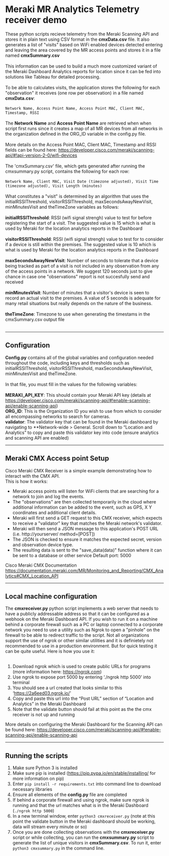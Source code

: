 # Meraki MR Analytics Telemetry receiver demo

These python scripts recieve telemetry from the Meraki Scanning API and stores it in plain text
using CSV format in the **cmxData.csv** file. It also generates a list of "visits" based on WiFi enabled devices detected
entering and leaving the area covered by the MR access points and stores it in a file named **cmxSummary.csv**
<br/>
<br/>
This information can be used to build a much more customized variant of the Meraki Dashboard Analytics reports for location
since it can be fed into solutions like Tableau for detailed processing.
<br/>
<br/>
To be able to calculates visits, the application stores the following for each "observation" it receives (one row per observation)
in a file named **cmxData.csv**:
<br/>
<br/>
```Network Name, Access Point Name, Access Point MAC, Client MAC, Timestamp, RSSI```
<br/>
<br/>
The **Network Name** and **Access Point Name** are retrieved when when script first runs since it creates a map of all MR devices from all networks
in the organization defined in the ORG_ID variable in the config.py file.
<br/>
<br/>
More details on the Access Point MAC, Client MAC, Timestamp and RSSI fields can be found here:
https://developer.cisco.com/meraki/scanning-api/#!api-version-2-0/wifi-devices
<br/>
<br/>
The 'cmxSummary.csv' file, which gets generated after running the cmxsummary.py script, contains the following for each row:
<br/>
<br/>
```Network Name, Client MAC, Visit Date (timezone adjusted), Visit Time (timezone adjusted), Visit Length (minutes)```
<br/>
<br/>
What constitutes a "visit" is determined by an algorithm that uses the initialRSSIThreshold, visitorRSSIThreshold, maxSecondsAwayNewVisit,
minMinutesVisit and theTimeZone variables as follows:
<br/>
<br/>
**initialRSSIThreshold**: RSSI (wifi signal strengh) value to test for before registering the start of a visit. The suggested value is 15 which is what
is used by Meraki for the location analytics reports in the Dashboard<br/><br/>
**visitorRSSIThreshold**: RSSI (wifi signal strengh) value to test for to consider if a device is still within the premises. The suggested value is 10 which is what
is used by Meraki for the location analytics reports in the Dashboard<br/><br/>
**maxSecondsAwayNewVisit**: Number of seconds to tolerate that a device being tracked as part of a visit is not included in any observation from any of the access points in a network.
We suggest 120 seconds just to give chance in case one "observations" report is not succesfully send and received <br/><br/>
**minMinutesVisit**: Number of minutes that a visitor's device is seen to record an actual visit to the premises. A value of 5 seconds is adequate for many retail situations
but really depends on the nature of the business.<br/><br/>
**theTimeZone**: Timezone to use when generating the timestams in the cmxSummary.csv output file<br/><br/>

---
## Configuration

**Config.py** contains all of the global variables and configuration needed throughout the code, including keys and thresholds such as initialRSSIThreshold, visitorRSSIThreshold, maxSecondsAwayNewVisit,
minMinutesVisit and theTimeZone.
<br/><br/>
In that file, you must fill in the values for the following variables:
<br/><br/>
**MERAKI_API_KEY**: This should contain your Meraki API key (details at https://developer.cisco.com/meraki/scanning-api/#!enable-scanning-api/enable-scanning-api)<br/>
**ORG_ID**: This is the Organization ID you wish to use from which to consider all encompassing networks to search for cameras.<br/>
**validator**: The validator key that can be found in the Meraki dashboard by navigating to **Network-wide > General. Scroll down to “Location and Analytics” to copy and paste this validator key into code (ensure analytics and scanning API are enabled)<br/>


---
## Meraki CMX Access point Setup
Cisco Meraki CMX Receiver is a simple example demonstrating how to interact with the CMX API.<br/>
This is how it works:
- Meraki access points will listen for WiFi clients that are searching for a network to join and log the events.
- The "observations" are then collected temporarily in the cloud where additional information can be added to
the event, such as GPS, X Y coordinates and additional client details.
- Meraki will first send a GET request to this CMX receiver, which expects to receive a "validator" key that matches
the Meraki network's validator.
- Meraki will then send a JSON message to this application's POST URL (i.e. http://yourserver/ method=[POST])
- The JSON is checked to ensure it matches the expected secret, version and observation device type.
- The resulting data is sent to the "save_data(data)" function where it can be sent to a database or other service
Default port: 5000

Cisco Meraki CMX Documentation
https://documentation.meraki.com/MR/Monitoring_and_Reporting/CMX_Analytics#CMX_Location_API

---
## Local machine configuration

The **cmxreceiver.py** python script implements a web server that needs to have a publicly addressable address so that it can
be configured as a webhook on the Meraki Dashboard API. If you wish to run it on a machine behind a corporate firewall such as a
PC or laptop connected to a corporate network you need to use a utility such as Ngrok to open a "pinhole" on the firewall to be able
to redirect traffic to the script. Not all organizations support the use of ngrok or other similar utilities and it is definietely not
recommended to use in a production environment. But for quick testing it can be quite useful. Here is how you use it:
<br/><br/>

1. Download ngrok which is used to create public URLs for programs (more information here: https://ngrok.com)
2. Use ngrok to expose port 5000 by entering ‘./ngrok http 5000’ into terminal
3. You should see a url created that looks similar to this ‘https://2a6eed03.ngrok.io/'
4. Copy and paste this url into the “Post URL” section of “Location and Analytics” in the Meraki Dashboard
5. Note that the validate button should fail at this point as the the cmx receiver is not up and running

More details on configuring the Meraki Dashboard for the Scanning API can be found here:
https://developer.cisco.com/meraki/scanning-api/#!enable-scanning-api/enable-scanning-api


---
 ## Running the scripts

1. Make sure Python 3 is installed
2. Make sure pip is installed (https://pip.pypa.io/en/stable/installing/ for more information on pip)
3. Enter ```pip install -r requirements.txt``` into command line to download necessary libraries
4. Ensure all elements of the **config.py** file are completed
5. If behind a corporate firewall and using ngrok, make sure ngrok is running and that the url matches what is in the Meraki Dashboard (```./ngrok http 5000```)
6. In a new terminal window, enter ```python3 cmxreceiver.py``` (note at this point the validate button in the Meraki dashboard should be working, data will stream every minute or so)
7. Once you are done collecting observations with the **cmxreceiver.py** script or while collecting, you can run the **cmxsummary.py** script to generate
the list of unique visitors in **cmxSummary.csv**. To run it, enter ```python3 cmxsummary.py``` in the command line.